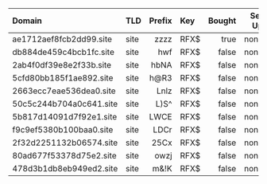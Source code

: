 | Domain                    | TLD    | Prefix | Key    | Bought | Set Up |   Used |
| :------------------------ | :----- | -----: | :----- | -----: | -----: | -----: |
| ae1712aef8fcb2dd99.site   | site   |   zzzz | RFX$   |   true |   none |  false |
| db884de459c4bcb1fc.site   | site   |    hwf | RFX$   |  false |   none |  false |
| 2ab4f0df39e8e2f33b.site   | site   |   hbNA | RFX$   |  false |   none |  false |
| 5cfd80bb185f1ae892.site   | site   |   h@R3 | RFX$   |  false |   none |  false |
| 2663ecc7eae536dea0.site   | site   |   Lnlz | RFX$   |  false |   none |  false |
| 50c5c244b704a0c641.site   | site   |   L)S^ | RFX$   |  false |   none |  false |
| 5b817d14091d7f92e1.site   | site   |   LWCE | RFX$   |  false |   none |  false |
| f9c9ef5380b100baa0.site   | site   |   LDCr | RFX$   |  false |   none |  false |
| 2f32d2251132b06574.site   | site   |   25Cx | RFX$   |  false |   none |  false |
| 80ad677f53378d75e2.site   | site   |   owzj | RFX$   |  false |   none |  false |
| 478d3b1db8eb949ed2.site   | site   |   m&!K | RFX$   |  false |   none |  false |